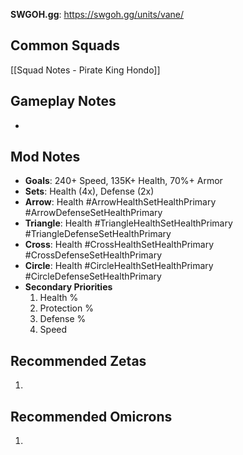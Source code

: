 **SWGOH.gg**: https://swgoh.gg/units/vane/

## Common Squads

[[Squad Notes - Pirate King Hondo]]

## Gameplay Notes

 -  

## Mod Notes

 - **Goals**: 240+ Speed, 135K+ Health, 70%+ Armor
 - **Sets**: Health (4x), Defense (2x)
 - **Arrow**: Health #ArrowHealthSetHealthPrimary #ArrowDefenseSetHealthPrimary
 - **Triangle**: Health #TriangleHealthSetHealthPrimary #TriangleDefenseSetHealthPrimary
 - **Cross**: Health #CrossHealthSetHealthPrimary #CrossDefenseSetHealthPrimary
 - **Circle**: Health #CircleHealthSetHealthPrimary #CircleDefenseSetHealthPrimary
 - **Secondary Priorities**
	 1. Health %
	 2. Protection %
	 3. Defense %
	 4. Speed

## Recommended Zetas

1. 

## Recommended Omicrons

1. 
